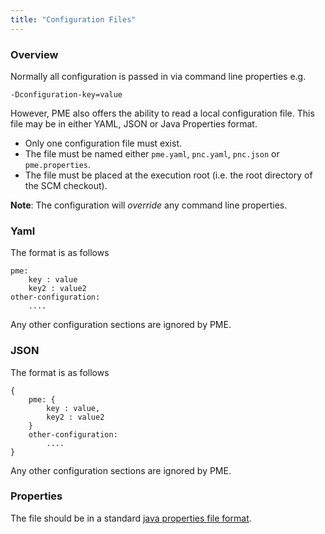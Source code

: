 ```yaml
---
title: "Configuration Files"
---
```


### Overview

Normally all configuration is passed in via command line properties e.g.

    -Dconfiguration-key=value

However, PME also offers the ability to read a local configuration file. This file may be in either YAML, JSON or Java Properties format.

* Only one configuration file must exist.
* The file must be named either `pme.yaml`, `pnc.yaml`, `pnc.json` or `pme.properties`.
* The file must be placed at the execution root (i.e. the root directory of the SCM checkout).

**Note**: The configuration will _override_ any command line properties.

### Yaml

The format is as follows

    pme:
        key : value
        key2 : value2
    other-configuration:
        ....


Any other configuration sections are ignored by PME.

### JSON

The format is as follows

    {
        pme: {
            key : value,
            key2 : value2
        }
        other-configuration:
            ....
    }

Any other configuration sections are ignored by PME.

### Properties

The file should be in a standard [java properties file format](https://docs.oracle.com/javase/tutorial/essential/environment/properties.html).
